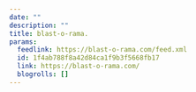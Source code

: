 ```yaml
---
date: ""
description: ""
title: blast-o-rama.
params:
  feedlink: https://blast-o-rama.com/feed.xml
  id: 1f4ab788f8a42d84ca1f9b3f5668fb17
  link: https://blast-o-rama.com/
  blogrolls: []
---
```

